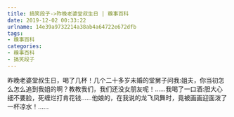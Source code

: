 ```yaml
---
title: 搞笑段子->昨晚老婆堂叔生日 | 糗事百科
date: 2019-12-02 00:33:22
urlname: 14e39a9732214a38ab4a64722e672dfb
tags: 
- 糗事百科
categories:
- 糗事百科
- 搞笑段子
---
```

昨晚老婆堂叔生日，喝了几杯！几个二十多岁未婚的堂舅子问我:姐夫，你当初怎么怎么追到我姐的啊？教教我们，我们还没女朋友呢！……我喝了一口酒:胆大心细不要脸，死缠烂打肯花钱……他娘的，在我说的龙飞凤舞时，竟被画画迎面泼了一杯凉水！……


